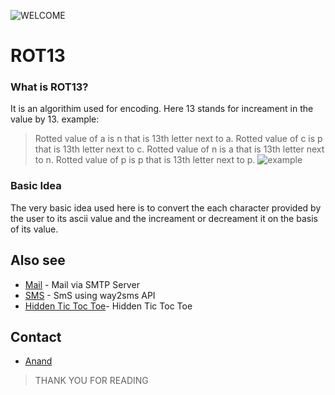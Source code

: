 ![WELCOME](http://blog.jamesgalaxy.com/wp-content/uploads/2018/05/ROT13-Cover-1140x641.jpg)
# ROT13
### What is ROT13?
 It is an algorithim used for encoding.
 Here 13 stands for increament in the value by 13.
 example:
 > Rotted value of a is n that is 13th letter next to a.
 > Rotted value of c is p that is 13th letter next to c.
 > Rotted value of n is a that is 13th letter next to n.
 > Rotted value of p is p that is 13th letter next to p.
![example](https://upload.wikimedia.org/wikipedia/commons/2/2c/ROT13_table.svg)

### Basic Idea
The very basic idea used here is to convert the each character provided by the user to its ascii value and the increament or decreament it on the basis of its value.

## Also see 

* [Mail](https://github.com/anandhere8/php/tree/master/Mail) - Mail via SMTP Server
* [SMS](https://github.com/anandhere8/php/tree/master/SMS) - SmS using way2sms API
* [Hidden Tic Toc Toe](https://github.com/anandhere8/C/tree/master/HiddenTicTocToe)- Hidden Tic Toc Toe

## Contact
* [Anand](https://www.linkedin.com/in/anand-kumar-ba90a4172/)

> THANK YOU FOR READING 
